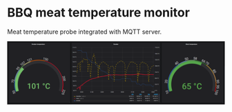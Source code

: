 # BBQ meat temperature monitor
Meat temperature probe integrated with MQTT server.

![grafana-screenshot](https://github.com/nikitaignatov/bbq-monitor/raw/master/smoker.png "Grafana screenshot")
